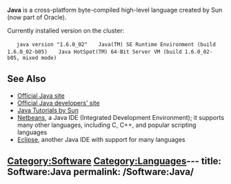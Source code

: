 **Java** is a cross-platform byte-compiled high-level language created
by Sun (now part of Oracle).

Currently installed version on the cluster:

`   java version "1.6.0_02"`
`   Java(TM) SE Runtime Environment (build 1.6.0_02-b05)`
`   Java HotSpot(TM) 64-Bit Server VM (build 1.6.0_02-b05, mixed mode)`

## See Also

  - [Official Java site](http://java.com/)
  - [Official Java developers' site](http://java.sun.com/)
  - [Java Tutorials by Sun](http://java.sun.com/docs/books/tutorial/)
  - [Netbeans](http://netbeans.org/), a Java IDE (Integrated Development
    Environment); it supports many other languages, including C, C++,
    and popular scripting languages
  - [Eclipse](http://www.eclipse.org/), another Java IDE with support
    for many languages

[Category:Software](Category:Software "wikilink")
[Category:Languages](Category:Languages "wikilink")---
title: Software:Java
permalink: /Software:Java/
---

